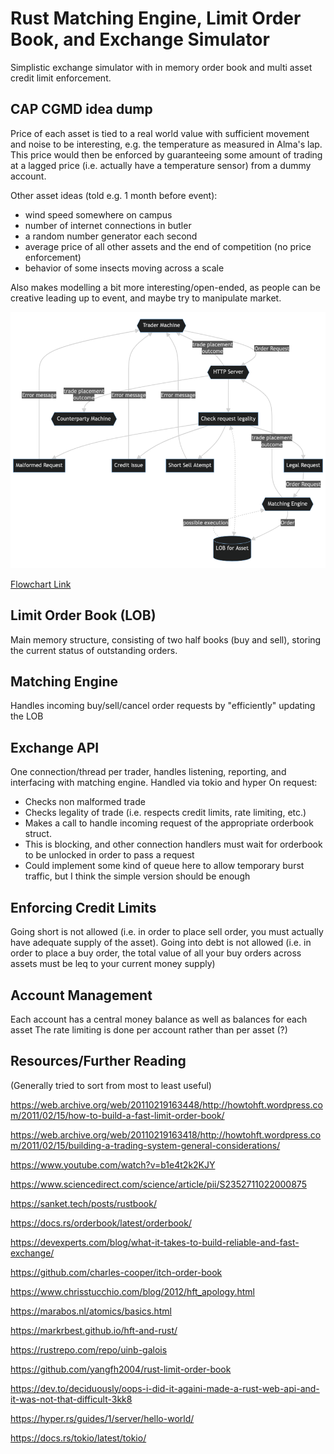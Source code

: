 # Rust Matching Engine, Limit Order Book, and Exchange Simulator
Simplistic exchange simulator with in memory order book and multi asset credit limit enforcement.

## CAP CGMD idea dump
Price of each asset is tied to a real world value with sufficient movement and noise to be interesting, e.g. the temperature as measured in Alma's lap. This price would then be enforced by guaranteeing some amount of trading at a lagged price (i.e. actually have a temperature sensor) from a dummy account. 

Other asset ideas (told e.g. 1 month before event):
* wind speed somewhere on campus
* number of internet connections in butler
* a random number generator each second
* average price of all other assets and the end of competition (no price enforcement)
* behavior of some insects moving across a scale

Also makes modelling a bit more interesting/open-ended, as people can be creative leading up to event, and maybe try to manipulate market.

![trade request event flowchart](docs/trade_flowchart.png "Trade request event")

[Flowchart Link](https://mermaid.live/edit#pako:eNqVU9tOg0AQ_ZXJPmli_QBiTJRSNWmjsbyBDytMgZRlcXYwNsC_uwtWaaNG92ku58yZnZ1tRaJTFJ7ISNY5hPO4AnuYZIq0kkleVNi24eDCh9_3MJtddvfkYo_40qDhDm7D8GGN9IrUts6G0en7seJX2pHBj_wcky3QSIcSM1kWvHsa0b4DBdFKlhtNCtO9zDS9iHzCtGC4M6bBaeYmWuea2HZQlnDFqOoDYqZ1OtwoWjrVo9qLob8uINIECo2RGXaHAxmBN38FBn8FfjY2Eo4GrCQ7bBZU2fAoqw8fxsB-0IewSaUOlvfXI8YaMDt3mVobUzyXCPiGScOFro6F9oO7GAiWGZ04un0XuDIG-fTpZ93hjlCXMkGFFccWqRtOtMLpvny7IL9yv5ndf-iJbipGqiXx7nPH_UlwsuniTCgkJYvUfpLWacWCc1szFp41U0nbWMRVb3GyYb3eVYnwmBo8E02dSsZ5Ie3fUsLbyNJg_w7wdizz)

## Limit Order Book (LOB)
Main memory structure, consisting of two half books (buy and sell), storing the current status of outstanding orders. 

## Matching Engine
Handles incoming buy/sell/cancel order requests by "efficiently" updating the LOB

## Exchange API
One connection/thread per trader, handles listening, reporting, and interfacing with matching engine. 
Handled via tokio and hyper
On request:
* Checks non malformed trade
* Checks legality of trade (i.e. respects credit limits, rate limiting, etc.)
* Makes a call to handle incoming request of the appropriate orderbook struct. 
* This is blocking, and other connection handlers must wait for orderbook to be unlocked in order to pass a request
* Could implement some kind of queue here to allow temporary burst traffic, but I think the simple version should be enough

## Enforcing Credit Limits
Going short is not allowed (i.e. in order to place sell order, you must actually have adequate supply of the asset).
Going into debt is not allowed (i.e. in order to place a buy order, the total value of all your buy orders across assets must be leq to your current money supply)

## Account Management
Each account has a central money balance as well as balances for each asset
The rate limiting is done per account rather than per asset (?)

## Resources/Further Reading
(Generally tried to sort from most to least useful)

https://web.archive.org/web/20110219163448/http://howtohft.wordpress.com/2011/02/15/how-to-build-a-fast-limit-order-book/

https://web.archive.org/web/20110219163418/http://howtohft.wordpress.com/2011/02/15/building-a-trading-system-general-considerations/

https://www.youtube.com/watch?v=b1e4t2k2KJY

https://www.sciencedirect.com/science/article/pii/S2352711022000875

https://sanket.tech/posts/rustbook/

https://docs.rs/orderbook/latest/orderbook/

https://devexperts.com/blog/what-it-takes-to-build-reliable-and-fast-exchange/

https://github.com/charles-cooper/itch-order-book

https://www.chrisstucchio.com/blog/2012/hft_apology.html

https://marabos.nl/atomics/basics.html

https://markrbest.github.io/hft-and-rust/

https://rustrepo.com/repo/uinb-galois

https://github.com/yangfh2004/rust-limit-order-book

https://dev.to/deciduously/oops-i-did-it-againi-made-a-rust-web-api-and-it-was-not-that-difficult-3kk8

https://hyper.rs/guides/1/server/hello-world/

https://docs.rs/tokio/latest/tokio/
